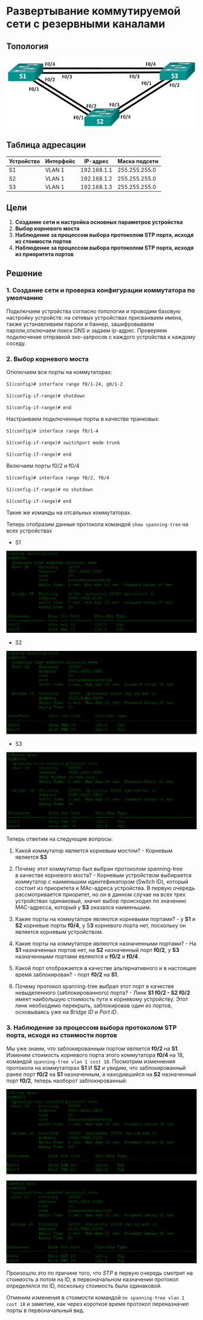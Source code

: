 # Развертывание коммутируемой сети с резервными каналами
## Топология

![alt text](image.png)

## Таблица адресации

Устройство | Интерфейс | IP-адрес | Маска подсети
--- | --- | --- | --- 
S1 | VLAN 1 | 192.168.1.1 | 255.255.255.0
S2 | VLAN 1 | 192.168.1.2 | 255.255.255.0
S3 | VLAN 1 | 192.168.1.3 | 255.255.255.0

## Цели
1. **Создание сети и настройка основных параметров устройства**
2. **Выбор корневого моста**
3. **Наблюдение за процессом выбора протоколом STP порта, исходя из стоимости портов**
4.  **Наблюдение за процессом выбора протоколом STP порта, исходя из приоритета портов**

## Решение

### 1. **Создание сети и проверка конфигурации коммутатора по умолчанию**

Подключаем устройства согласно топологии и проводим базовую настройку устройств: на сетевых устройствах присваиваем имена, также устанавливаем пароли и баннер, зашифровыввем пароли,отключаем поиск DNS и задаем ip-адрес. Проверяем подключение отправкой эхо-запросов с каждого устройства к каждому соседу.

### 2. **Выбор корневого моста**

Отключаем все порты на коммутаторах:

`S1(config)# interface range f0/1-24, g0/1-2`

`S1(config-if-range)# shutdown`

`S1(config-if-range)# end`

Настраиваем подключенные порты в качестве транковых:

`S1(config)# interface range f0/1-4`

`S1(config-if-range)# switchport mode trunk`

`S1(config-if-range)# end`

Включаем порты f0/2 и f0/4

`S1(config)# interface range f0/2, f0/4`

`S1(config-if-range)# no shutdown`

`S1(config-if-range)# end`

Такие же команды на отсальных коммутаторах.

Теперь отобразим данные протокола командой `show spanning-tree` на всех устройствах

* S1

![alt text](image-1.png)

* S2

![alt text](image-2.png)

* S3

![alt text](image-3.png)

Теперь ответим на следующие вопросы:

1. Какой коммутатор является корневым мостом? - Корневым является **S3**

2. Почему этот коммутатор был выбран протоколом spanning-tree в качестве корневого моста? - Корневым устройством выбирается коммутатор с наименьшим идентефикатором (Switch ID), который состоит из приоритета и MAc-адреса устройства. В первую очередь рассмотривается приоритет, но он в данном случае на всех трех устройствах одинаковый, значит выбор происходил по значению MAC-адресса, который у **S3** оказался наименьшим.

3. Какие порты на коммутаторе являются корневыми портами? - у **S1** и **S2** корневые порты **f0/4**, у S**3** корневого порта нет, поскольку он является корневым устройством.

4. Какие порты на коммутаторе являются назначенными портами? - На **S1** назначенных портов нет, на **S2** назначенный порт **f0/2**, у **S3** назначенными портами являются и **f0/2** и **f0/4**.

5. Какой порт отображается в качестве альтернативного и в настоящее время заблокирован? - порт **f0/2** на **S1**.

6. Почему протокол spanning-tree выбрал этот порт в качестве невыделенного (заблокированного) порта? - Линк **S1 f0/2 - S2 f0/2** имеет наибольшую стоимость пути к корневому устройству. Этот линк необходимо перекрыть, заблокировав один из портов, основываясь уже на *Bridge ID* и *Port ID*.

### 3. **Наблюдение за процессом выбора протоколом STP порта, исходя из стоимости портов**

Мы уже знаем, что заблокированным портом является **f0/2** на **S1**. Изменим стоимость корневого порта этого коммутатора **f0/4** на 18, командой `spanning-tree vlan 1 cost 18`. Посмотрим изменнения протокола на коммутаторах **S1** И **S2** и увидим, что заблокированный ранее порт **f0/2** на **S1** назначенным, а находившийся на **S2** назначенный порт **f0/2**, теперь наоборот заблокированный:

![alt text](image-4.png)

![alt text](image-5.png)

Произошло это по причине того, что *STP* в первую очередь смотрит на стоимость а потом на ID, в первоначальном назначении протокол определялся по ID, поскольку стоимость была одинаковой.

Отменим изменения в стоимости командой `no spanning-tree vlan 1 cost 18` и заметим, как через короткое время протокол переназначил порты в первоначальный вид.
